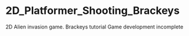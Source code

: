 # 2D_Platformer_Shooting_Brackeys
2D Alien invasion game. Brackeys tutorial
Game development incomplete